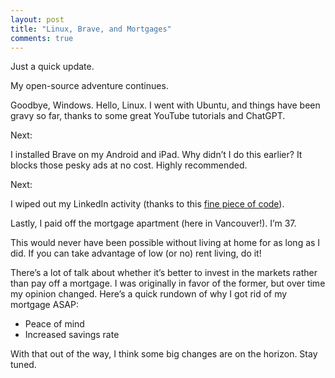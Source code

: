 ```yaml
---
layout: post
title: "Linux, Brave, and Mortgages"
comments: true
---
```

Just a quick update.

My open-source adventure continues.

Goodbye, Windows. Hello, Linux. I went with Ubuntu, and things have been gravy so far, thanks to some great YouTube tutorials and ChatGPT.

Next:

I installed Brave on my Android and iPad. Why didn’t I do this earlier? It blocks those pesky ads at no cost. Highly recommended.

Next:

<p>I wiped out my LinkedIn activity (thanks to this <a href="https://github.com/onceiwasadev/delete-linkedin-activity" target="_blank" rel="noopener noreferrer">fine piece of code</a>).</p>

Lastly, I paid off the mortgage apartment (here in Vancouver!). I’m 37.

This would never have been possible without living at home for as long as I did. If you can take advantage of low (or no) rent living, do it!

There’s a lot of talk about whether it’s better to invest in the markets rather than pay off a mortgage. I was originally in favor of the former, but over time my opinion changed. Here’s a quick rundown of why I got rid of my mortgage ASAP:

<ul> 
<li>Peace of mind</li> 
<li>Increased savings rate</li> 
</ul>

With that out of the way, I think some big changes are on the horizon. Stay tuned.
